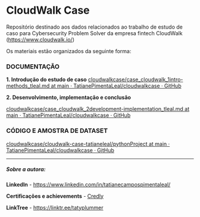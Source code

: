 # CloudWalk Case

Repositório destinado aos dados relacionados ao trabalho de estudo de caso para Cybersecurity Problem Solver da empresa fintech CloudWalk (https://www.cloudwalk.io/)

Os materiais estão organizados da seguinte forma:

### **DOCUMENTAÇÃO**

**1. Introdução do estudo de caso**
[cloudwalkcase/case_cloudwalk_1intro-methods_tleal.md at main · TatianePimentaLeal/cloudwalkcase · GitHub](https://github.com/TatianePimentaLeal/cloudwalkcase/blob/main/case_cloudwalk_1intro-methods_tleal.md)

**2. Desenvolvimento, implementação e conclusão**

[cloudwalkcase/case_cloudwalk_2development-implementation_tleal.md at main · TatianePimentaLeal/cloudwalkcase · GitHub](https://github.com/TatianePimentaLeal/cloudwalkcase/blob/main/case_cloudwalk_2development-implementation_tleal.md)

### 

### **CÓDIGO E AMOSTRA DE DATASET**

[cloudwalkcase/cloudwalk-case-tatianeleal/pythonProject at main · TatianePimentaLeal/cloudwalkcase · GitHub](https://github.com/TatianePimentaLeal/cloudwalkcase/tree/main/cloudwalk-case-tatianeleal/pythonProject)





---

##### Sobre a autora:

**LinkedIn** - https://www.linkedin.com/in/tatianecampospimentaleal/

**Certificações e achievements** - [Credly](https://www.credly.com/users/tatiane-leal.eaf82430)

**LinkTree** - https://linktr.ee/tatyplummer
